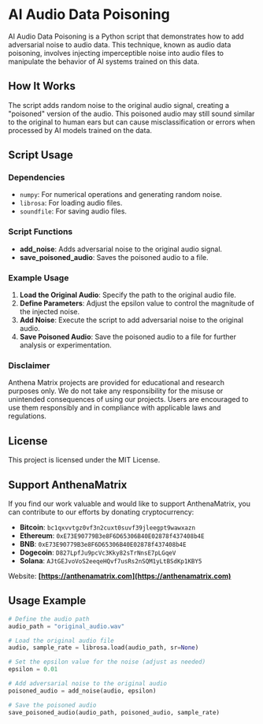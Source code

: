 # AI Audio Data Poisoning

AI Audio Data Poisoning is a Python script that demonstrates how to add adversarial noise to audio data. This technique, known as audio data poisoning, involves injecting imperceptible noise into audio files to manipulate the behavior of AI systems trained on this data.

## How It Works

The script adds random noise to the original audio signal, creating a "poisoned" version of the audio. This poisoned audio may still sound similar to the original to human ears but can cause misclassification or errors when processed by AI models trained on the data.

## Script Usage

### Dependencies

- `numpy`: For numerical operations and generating random noise.
- `librosa`: For loading audio files.
- `soundfile`: For saving audio files.

### Script Functions

- **add_noise**: Adds adversarial noise to the original audio signal.
- **save_poisoned_audio**: Saves the poisoned audio to a file.

### Example Usage

1. **Load the Original Audio**: Specify the path to the original audio file.
2. **Define Parameters**: Adjust the epsilon value to control the magnitude of the injected noise.
3. **Add Noise**: Execute the script to add adversarial noise to the original audio.
4. **Save Poisoned Audio**: Save the poisoned audio to a file for further analysis or experimentation.


### Disclaimer

Anthena Matrix projects are provided for educational and research purposes only. We do not take any responsibility for the misuse or unintended consequences of using our projects. Users are encouraged to use them responsibly and in compliance with applicable laws and regulations.


## License

This project is licensed under the MIT License.


## Support AnthenaMatrix

If you find our work valuable and would like to support AnthenaMatrix, you can contribute to our efforts by donating cryptocurrency:

- **Bitcoin**: `bc1qxvvtgz0vf3n2cuxt0suvf39jleegpt9wawxazn`
- **Ethereum**: `0xE73E90779B3e8F6D65306B40E02878f437408b4E`
- **BNB**: `0xE73E90779B3e8F6D65306B40E02878f437408b4E`
- **Dogecoin**: `D827LpfJu9pcVc3Kky82sTrNnsE7pLGqeV`
- **Solana**: `AJtGEJvoVoS2eeqeHQvf7usRs2nSQM1yLtBSdKp1KBY5`

Website: **[https://anthenamatrix.com](https://anthenamatrix.com)**

## Usage Example

```python
# Define the audio path
audio_path = "original_audio.wav"

# Load the original audio file
audio, sample_rate = librosa.load(audio_path, sr=None)

# Set the epsilon value for the noise (adjust as needed)
epsilon = 0.01

# Add adversarial noise to the original audio
poisoned_audio = add_noise(audio, epsilon)

# Save the poisoned audio
save_poisoned_audio(audio_path, poisoned_audio, sample_rate)



